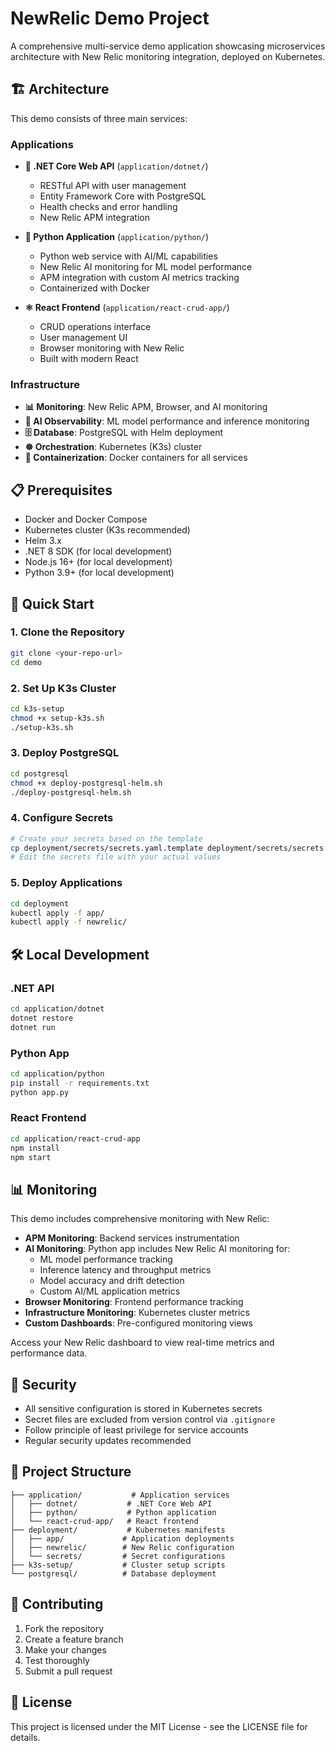 # NewRelic Demo Project

A comprehensive multi-service demo application showcasing microservices architecture with New Relic monitoring integration, deployed on Kubernetes.

## 🏗️ Architecture

This demo consists of three main services:

### Applications
- **🔧 .NET Core Web API** (`application/dotnet/`)
  - RESTful API with user management
  - Entity Framework Core with PostgreSQL
  - Health checks and error handling
  - New Relic APM integration

- **🐍 Python Application** (`application/python/`)
  - Python web service with AI/ML capabilities
  - New Relic AI monitoring for ML model performance
  - APM integration with custom AI metrics tracking
  - Containerized with Docker

- **⚛️ React Frontend** (`application/react-crud-app/`)
  - CRUD operations interface
  - User management UI
  - Browser monitoring with New Relic
  - Built with modern React

### Infrastructure
- **📊 Monitoring**: New Relic APM, Browser, and AI monitoring
- **🤖 AI Observability**: ML model performance and inference monitoring
- **🗄️ Database**: PostgreSQL with Helm deployment
- **☸️ Orchestration**: Kubernetes (K3s) cluster
- **🐳 Containerization**: Docker containers for all services

## 📋 Prerequisites

- Docker and Docker Compose
- Kubernetes cluster (K3s recommended)
- Helm 3.x
- .NET 8 SDK (for local development)
- Node.js 16+ (for local development)
- Python 3.9+ (for local development)

## 🚀 Quick Start

### 1. Clone the Repository
```bash
git clone <your-repo-url>
cd demo
```

### 2. Set Up K3s Cluster
```bash
cd k3s-setup
chmod +x setup-k3s.sh
./setup-k3s.sh
```

### 3. Deploy PostgreSQL
```bash
cd postgresql
chmod +x deploy-postgresql-helm.sh
./deploy-postgresql-helm.sh
```

### 4. Configure Secrets
```bash
# Create your secrets based on the template
cp deployment/secrets/secrets.yaml.template deployment/secrets/secrets.yaml
# Edit the secrets file with your actual values
```

### 5. Deploy Applications
```bash
cd deployment
kubectl apply -f app/
kubectl apply -f newrelic/
```

## 🛠️ Local Development

### .NET API
```bash
cd application/dotnet
dotnet restore
dotnet run
```

### Python App
```bash
cd application/python
pip install -r requirements.txt
python app.py
```

### React Frontend
```bash
cd application/react-crud-app
npm install
npm start
```

## 📊 Monitoring

This demo includes comprehensive monitoring with New Relic:

- **APM Monitoring**: Backend services instrumentation
- **AI Monitoring**: Python app includes New Relic AI monitoring for:
  - ML model performance tracking
  - Inference latency and throughput metrics
  - Model accuracy and drift detection
  - Custom AI/ML application metrics
- **Browser Monitoring**: Frontend performance tracking
- **Infrastructure Monitoring**: Kubernetes cluster metrics
- **Custom Dashboards**: Pre-configured monitoring views

Access your New Relic dashboard to view real-time metrics and performance data.

## 🔐 Security

- All sensitive configuration is stored in Kubernetes secrets
- Secret files are excluded from version control via `.gitignore`
- Follow principle of least privilege for service accounts
- Regular security updates recommended

## 📁 Project Structure

```
├── application/           # Application services
│   ├── dotnet/           # .NET Core Web API
│   ├── python/           # Python application
│   └── react-crud-app/   # React frontend
├── deployment/           # Kubernetes manifests
│   ├── app/             # Application deployments
│   ├── newrelic/        # New Relic configuration
│   └── secrets/         # Secret configurations
├── k3s-setup/           # Cluster setup scripts
└── postgresql/          # Database deployment
```

## 🤝 Contributing

1. Fork the repository
2. Create a feature branch
3. Make your changes
4. Test thoroughly
5. Submit a pull request

## 📄 License

This project is licensed under the MIT License - see the LICENSE file for details.

